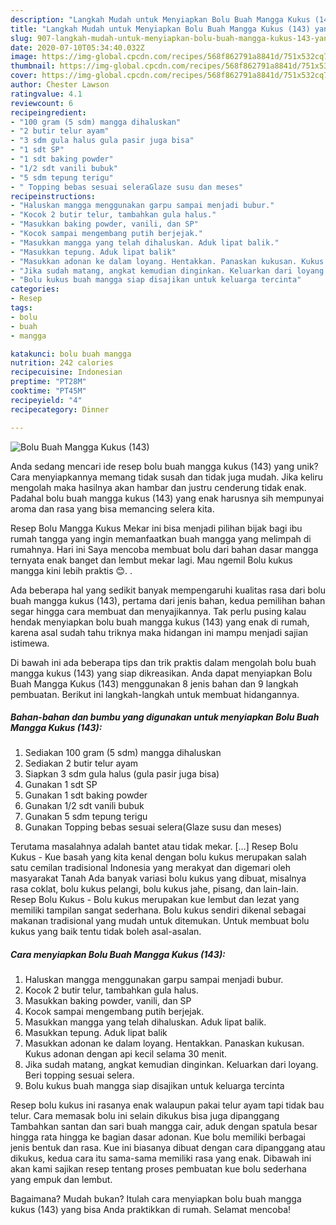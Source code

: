 ```yaml
---
description: "Langkah Mudah untuk Menyiapkan Bolu Buah Mangga Kukus (143) yang Sempurna"
title: "Langkah Mudah untuk Menyiapkan Bolu Buah Mangga Kukus (143) yang Sempurna"
slug: 907-langkah-mudah-untuk-menyiapkan-bolu-buah-mangga-kukus-143-yang-sempurna
date: 2020-07-10T05:34:40.032Z
image: https://img-global.cpcdn.com/recipes/568f862791a8841d/751x532cq70/bolu-buah-mangga-kukus-143-foto-resep-utama.jpg
thumbnail: https://img-global.cpcdn.com/recipes/568f862791a8841d/751x532cq70/bolu-buah-mangga-kukus-143-foto-resep-utama.jpg
cover: https://img-global.cpcdn.com/recipes/568f862791a8841d/751x532cq70/bolu-buah-mangga-kukus-143-foto-resep-utama.jpg
author: Chester Lawson
ratingvalue: 4.1
reviewcount: 6
recipeingredient:
- "100 gram (5 sdm) mangga dihaluskan"
- "2 butir telur ayam"
- "3 sdm gula halus gula pasir juga bisa"
- "1 sdt SP"
- "1 sdt baking powder"
- "1/2 sdt vanili bubuk"
- "5 sdm tepung terigu"
- " Topping bebas sesuai seleraGlaze susu dan meses"
recipeinstructions:
- "Haluskan mangga menggunakan garpu sampai menjadi bubur."
- "Kocok 2 butir telur, tambahkan gula halus."
- "Masukkan baking powder, vanili, dan SP"
- "Kocok sampai mengembang putih berjejak."
- "Masukkan mangga yang telah dihaluskan. Aduk lipat balik."
- "Masukkan tepung. Aduk lipat balik"
- "Masukkan adonan ke dalam loyang. Hentakkan. Panaskan kukusan. Kukus adonan dengan api kecil selama 30 menit."
- "Jika sudah matang, angkat kemudian dinginkan. Keluarkan dari loyang. Beri topping sesuai selera."
- "Bolu kukus buah mangga siap disajikan untuk keluarga tercinta"
categories:
- Resep
tags:
- bolu
- buah
- mangga

katakunci: bolu buah mangga 
nutrition: 242 calories
recipecuisine: Indonesian
preptime: "PT28M"
cooktime: "PT45M"
recipeyield: "4"
recipecategory: Dinner

---
```



![Bolu Buah Mangga Kukus (143)](https://img-global.cpcdn.com/recipes/568f862791a8841d/751x532cq70/bolu-buah-mangga-kukus-143-foto-resep-utama.jpg)

Anda sedang mencari ide resep bolu buah mangga kukus (143) yang unik? Cara menyiapkannya memang tidak susah dan tidak juga mudah. Jika keliru mengolah maka hasilnya akan hambar dan justru cenderung tidak enak. Padahal bolu buah mangga kukus (143) yang enak harusnya sih mempunyai aroma dan rasa yang bisa memancing selera kita.

Resep Bolu Mangga Kukus Mekar ini bisa menjadi pilihan bijak bagi ibu rumah tangga yang ingin memanfaatkan buah mangga yang melimpah di rumahnya. Hari ini Saya mencoba membuat bolu dari bahan dasar mangga ternyata enak banget dan lembut mekar lagi. Mau ngemil Bolu kukus mangga kini lebih praktis 😊. .

Ada beberapa hal yang sedikit banyak mempengaruhi kualitas rasa dari bolu buah mangga kukus (143), pertama dari jenis bahan, kedua pemilihan bahan segar hingga cara membuat dan menyajikannya. Tak perlu pusing kalau hendak menyiapkan bolu buah mangga kukus (143) yang enak di rumah, karena asal sudah tahu triknya maka hidangan ini mampu menjadi sajian istimewa.


Di bawah ini ada beberapa tips dan trik praktis dalam mengolah bolu buah mangga kukus (143) yang siap dikreasikan. Anda dapat menyiapkan Bolu Buah Mangga Kukus (143) menggunakan 8 jenis bahan dan 9 langkah pembuatan. Berikut ini langkah-langkah untuk membuat hidangannya.

<!--inarticleads1-->

##### Bahan-bahan dan bumbu yang digunakan untuk menyiapkan Bolu Buah Mangga Kukus (143):

1. Sediakan 100 gram (5 sdm) mangga dihaluskan
1. Sediakan 2 butir telur ayam
1. Siapkan 3 sdm gula halus (gula pasir juga bisa)
1. Gunakan 1 sdt SP
1. Gunakan 1 sdt baking powder
1. Gunakan 1/2 sdt vanili bubuk
1. Gunakan 5 sdm tepung terigu
1. Gunakan  Topping bebas sesuai selera(Glaze susu dan meses)


Terutama masalahnya adalah bantet atau tidak mekar. […] Resep Bolu Kukus - Kue basah yang kita kenal dengan bolu kukus merupakan salah satu cemilan tradisional Indonesia yang merakyat dan digemari oleh masyarakat Tanah Ada banyak variasi bolu kukus yang dibuat, misalnya rasa coklat, bolu kukus pelangi, bolu kukus jahe, pisang, dan lain-lain. Resep Bolu Kukus - Bolu kukus merupakan kue lembut dan lezat yang memiliki tampilan sangat sederhana. Bolu kukus sendiri dikenal sebagai makanan tradisional yang mudah untuk ditemukan. Untuk membuat bolu kukus yang baik tentu tidak boleh asal-asalan. 

<!--inarticleads2-->

##### Cara menyiapkan Bolu Buah Mangga Kukus (143):

1. Haluskan mangga menggunakan garpu sampai menjadi bubur.
1. Kocok 2 butir telur, tambahkan gula halus.
1. Masukkan baking powder, vanili, dan SP
1. Kocok sampai mengembang putih berjejak.
1. Masukkan mangga yang telah dihaluskan. Aduk lipat balik.
1. Masukkan tepung. Aduk lipat balik
1. Masukkan adonan ke dalam loyang. Hentakkan. Panaskan kukusan. Kukus adonan dengan api kecil selama 30 menit.
1. Jika sudah matang, angkat kemudian dinginkan. Keluarkan dari loyang. Beri topping sesuai selera.
1. Bolu kukus buah mangga siap disajikan untuk keluarga tercinta


Resep bolu kukus ini rasanya enak walaupun pakai telur ayam tapi tidak bau telur. Cara memasak bolu ini selain dikukus bisa juga dipanggang Tambahkan santan dan sari buah mangga cair, aduk dengan spatula besar hingga rata hingga ke bagian dasar adonan. Kue bolu memiliki berbagai jenis bentuk dan rasa. Kue ini biasanya dibuat dengan cara dipanggang atau dikukus, kedua cara itu sama-sama memiliki rasa yang enak. Dibawah ini akan kami sajikan resep tentang proses pembuatan kue bolu sederhana yang empuk dan lembut. 

Bagaimana? Mudah bukan? Itulah cara menyiapkan bolu buah mangga kukus (143) yang bisa Anda praktikkan di rumah. Selamat mencoba!
